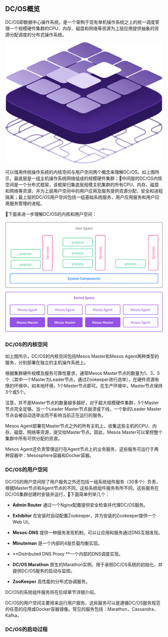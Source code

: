 ## DC/OS概览

DC/OS即数据中心操作系统，是一个架构于现有单机操作系统之上的统一调度管理一个规模硬件集群的CPU、内存、磁盘和网络等资源为上层应用提供抽象的资源分配调度的分布式操作系统。

![](/assets/dcos_overview.png)

可以借用传统操作系统的内核空间与用户空间两个概念来理解DC/OS。如上图所示，最底层是一组主机操作系统网络组成的规模硬件集群；中间层的DC/OS内核空间是一个分布式框架，该框架归集底层规模主机集群的所有CPU、内存、磁盘和网络等资源，并为上层用户空间中的用户应用及服务提供资源分配、安全和进程隔离；最上层的DC/OS用户空间包括一组基础系统服务，用户应用服务和用户应用服务管理的进程。

下面来进一步理解DC/OS的内核和用户空间：

![](/assets/dcos-architecture-100000ft.png)

### DC/OS的内核空间

如上图所示，DC/OS的内核空间包括Mesos Master和Mesos Agent两种类型的服务，分别部署在独立的主机操作系统上。

根据集群硬件规模及服务可靠性要求，通常Mesos Master节点的数量为1、3、5个（其中一个Master为Leader节点，通过Zookeeper进行选举），在硬件资源有限的环境中，如本地环境，1个Master节点即可。在生产环境中，Master节点保持3个或5个。

注意，并不是Master节点的数量越多越好，对于超大规模硬件集群，5个Master节点完全足够。当一个Leader Master节点崩溃或下线，一个新的Leader Master节点会被自动选举出而不影响当前正在运行的服务。

Mesos Agent部署在Master节点之外的所有主机上，收集这些主机的CPU、内存、磁盘、网络等资源，提交给Master节点。因此，Mesos Master可以掌控整个集群中所有可供分配的资源。

Mesos Agent还负责管理运行在Agent节点上的业务服务，这些服务可运行于两种容器中：Mesosphere容器和Docker容器。

### DC/OS的用户空间

DC/OS的用户空间除了用户服务之外还包括一组系统组件服务（30多个）负责，根据Master节点和Agent节点的不同，这些系统组件服务有所不同。这些服务在DC/OS集群创建时安装并运行，下面简单列举几个：

* **Admin Router** 通过一个Nginx配置提供安全检查并代理DC/OS服务。

* **Exhibitor** 在安装时自动配置Zookeeper，并为安装的Zookeeper提供一个Web UI。

* **Mesos-DNS** 提供一种服务发现机制，可以让应用和服务通过DNS互相发现。

* **Minuteman** 是一个内部的4层负载均衡实现。

* **Distributed DNS Proxy **一个内部的DNS调度实现。

* **DC/OS Marathon** 原生的Marathon实例，用于承担DC/OS系统的初始化，并提供DC/OS服务的启动与监控。

* **ZooKeeper** 高性能的分布式协调服务。


DC/OS的系统组件服务将在后续章节详细介绍。

DC/OS的用户空间主要用来运行用户服务，这些服务可以是遵循DC\/OS服务规范的任意的应用或Docker容器镜像。常见的服务包括：Marathon，Cassandra，Kafka，

### DC/OS的启动过程



